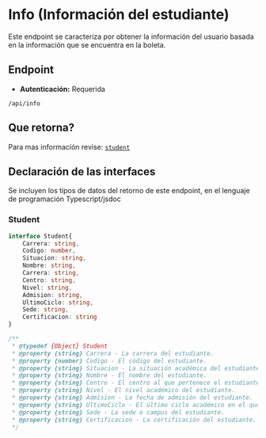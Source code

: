 # Info (Información del estudiante)
Este endpoint se caracteriza por obtener la información del usuario basada en la información que se encuentra en la boleta.

## Endpoint
+ **Autenticación:** Requerida
``` 
/api/info
```

## Que retorna?
Para mas informacíón revise: [`student`](#student)

## Declaración de las interfaces
Se incluyen los tipos de datos del retorno de este endpoint, en el lenguaje de programación Typescript/jsdoc
### Student
```typescript
interface Student{
    Carrera: string,
    Codigo: number,
    Situacion: string,
    Nombre: string,
    Carrera: string,
    Centro: string,
    Nivel: string,
    Admision: string,
    UltimoCiclo: string,
    Sede: string,
    Certificacion: string
}

/**
 * @typedef {Object} Student
 * @property {string} Carrera - La carrera del estudiante.
 * @property {number} Codigo - El código del estudiante.
 * @property {string} Situacion - La situación académica del estudiante.
 * @property {string} Nombre - El nombre del estudiante.
 * @property {string} Centro - El centro al que pertenece el estudiante.
 * @property {string} Nivel - El nivel académico del estudiante.
 * @property {string} Admision - La fecha de admisión del estudiante.
 * @property {string} UltimoCiclo - El último ciclo académico en el que el estudiante estuvo inscrito.
 * @property {string} Sede - La sede o campus del estudiante.
 * @property {string} Certificacion - La certificación del estudiante.
 */
```